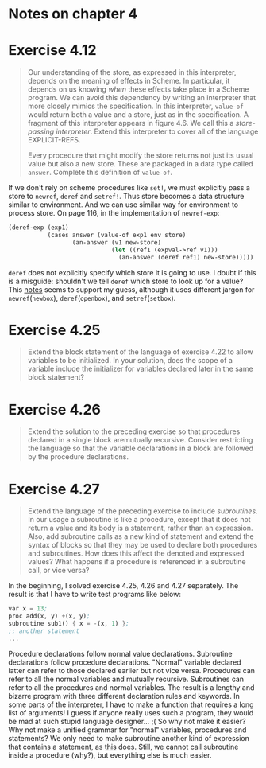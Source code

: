 Notes on chapter 4
==================

# Exercise 4.12
> Our understanding of the store, as expressed in this interpreter, depends on the
> meaning of effects in Scheme. In particular, it depends on us knowing *when*
> these effects take place in a Scheme program. We can avoid this dependency by
> writing an interpreter that more closely mimics the specification. In this
> interpreter, `value-of` would return both a value and a store, just as in the
> specification. A fragment of this interpreter appears in figure 4.6. We call
> this a *store-passing interpreter*. Extend this interpreter to cover all of the
> language EXPLICIT-REFS.
>
> Every procedure that might modify the store returns not just its usual value but
> also a new store. These are packaged in a data type called `answer`. Complete
> this definition of `value-of`.

If we don't rely on scheme procedures like `set!`, we must explicitly pass a
store to `newref`, `deref` and `setref!`. Thus store becomes a data structure
similar to environment. And we can use similar way for environment to process
store. On page 116, in the implementation of `newref-exp`:

``` scheme
(deref-exp (exp1)
           (cases answer (value-of exp1 env store)
                  (an-answer (v1 new-store)
                             (let ((ref1 (expval->ref v1)))
                               (an-answer (deref ref1) new-store)))))
```

 `deref` does not explicitly specify which store it is going to use. I doubt if
 this is a misguide: shouldn't we tell `deref` which store to look up for a
 value? This
 [notes](https://cs.brown.edu/courses/cs173/2003/Textbook/2003-10-10.pdf) seems
 to support my guess, although it uses different jargon for `newref`(`newbox`),
 `deref`(`openbox`), and `setref`(`setbox`).

# Exercise 4.25
> Extend the block statement of the language of exercise 4.22 to allow variables
> to be initialized. In your solution, does the scope of a variable include the
> initializer for variables declared later in the same block statement?

# Exercise 4.26
> Extend the solution to the preceding exercise so that procedures declared in a
> single block aremutually recursive. Consider restricting the language so that
> the variable declarations in a block are followed by the procedure declarations.
 
# Exercise 4.27
> Extend the language of the preceding exercise to include *subroutines*. In our
> usage a subroutine is like a procedure, except that it does not return a value
> and its body is a statement, rather than an expression. Also, add subroutine
> calls as a new kind of statement and extend the syntax of blocks so that they
> may be used to declare both procedures and subroutines. How does this affect the
> denoted and expressed values? What happens if a procedure is referenced in a
> subroutine call, or vice versa?

In the beginning, I solved exercise 4.25, 4.26 and 4.27 separately. The result
is that I have to write test programs like below:
  
``` scheme
var x = 13;
proc add(x, y) +(x, y);
subroutine sub1() { x = -(x, 1) };
;; another statement
...
```

Procedure declarations follow normal value declarations. Subroutine declarations
follow procedure declarations. "Normal" variable declared latter can refer to
those declared earlier but not vice versa. Procedures can refer to all the
normal variables and mutually recursive. Subroutines can refer to all the
procedures and normal variables. The result is a lengthy and bizarre program
with three different declaration rules and keywords. In some parts of the
interpreter, I have to make a function that requires a long list of arguments! I
guess if anyone really uses such a program, they would be mad at such stupid
language designer... ;( So why not make it easier? Why not make a unified
grammar for "normal" variables, procedures and statements? We only need to make
subroutine another kind of expression that contains a statement, as
[this](https://github.com/EFanZh/EOPL-Exercises/blob/master/solutions/exercise-4.27.rkt#L39)
does. Still, we cannot call subroutine inside a procedure (why?), but everything
else is much easier.